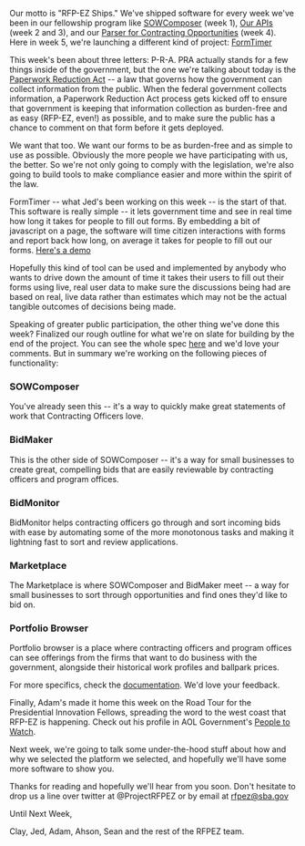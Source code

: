 Our motto is "RFP-EZ Ships." We've shipped software for every week we've been in our fellowship program like [SOWComposer](https://github.com/presidential-innovation-fellows/SOWComposer) (week 1), [Our APIs](https://github.com/presidential-innovation-fellows/rfpez-apis) (week 2 and 3), and our [Parser for Contracting Opportunities](https://github.com/presidential-innovation-fellows/fbo-parser) (week 4). Here in week 5, we're launching a different kind of project: [FormTimer](https://github.com/presidential-innovation-fellows/FormTimer)

This week's been about three letters: P-R-A. PRA actually stands for a few things inside of the government, but the one we're talking about today is the [Paperwork Reduction Act](http://en.wikipedia.org/wiki/Paperwork_Reduction_Act) -- a law that governs how the government can collect information from the public. When the federal government collects information, a Paperwork Reduction Act process gets kicked off to ensure that government is keeping that information collection as burden-free and as easy (RFP-EZ, even!) as possible, and to make sure the public has a chance to comment on that form before it gets deployed. 

We want that too. We want our forms to be as burden-free and as simple to use as possible. Obviously the more people we have participating with us, the better. So we're not only going to comply with the legislation, we're also going to build tools to make compliance easier and more within the spirit of the law.

FormTimer -- what Jed's been working on this week -- is the start of that. This software is really simple -- it lets government time and see in real time how long it takes for people to fill out forms. By embedding a bit of javascript on a page, the software will time citizen interactions with forms and report back how long, on average it takes for people to fill out our forms. [Here's a demo](http://rfpez-apis.presidentialinnovationfellows.org/formtimer/example)

Hopefully this kind of tool can be used and implemented by anybody who wants to drive down the amount of time it takes their users to fill out their forms using live, real user data to make sure the discussions being had are based on real, live data rather than estimates which may not be the actual tangible outcomes of decisions being made.

Speaking of greater public participation, the other thing we've done this week? Finalized our rough outline for what we're on slate for building by the end of the project. You can see the whole spec [here](https://www.dropbox.com/s/nm9k5do801umh2u/RFP-EZ%20Product%20Documentation.doc) and we'd love your comments. But in summary we're working on the following pieces of functionality:

### SOWComposer ###
You've already seen this -- it's a way to quickly make great statements of work that Contracting Officers love.

### BidMaker ###
This is the other side of SOWComposer -- it's a way for small businesses to create great, compelling bids that are easily reviewable by contracting officers and program offices.

### BidMonitor ###
BidMonitor helps contracting officers go through and sort incoming bids with ease by automating some of the more monotonous tasks and making it lightning fast to sort and review applications.

### Marketplace  ###
The Marketplace is where SOWComposer and BidMaker meet -- a way for small businesses to sort through opportunities and find ones they'd like to bid on.

### Portfolio Browser ###
Portfolio browser is a place where contracting officers and program offices can see offerings from the firms that want to do business with the government, alongside their historical work profiles and ballpark prices.

For more specifics, check the [documentation](https://www.dropbox.com/s/nm9k5do801umh2u/RFP-EZ%20Product%20Documentation.doc). We'd love your feedback.

Finally, Adam's made it home this week on the Road Tour for the Presidential Innovation Fellows, spreading the word to the west coast that RFP-EZ is happening. Check out his profile in AOL Government's [People to Watch](http://gov.aol.com/2012/09/19/people-to-watch-adam-becker/). 

Next week, we're going to talk some under-the-hood stuff about how and why we selected the platform we selected, and hopefully we'll have some more software to show you. 

Thanks for reading and hopefully we'll hear from you soon. Don't hesitate to drop us a line over twitter at @ProjectRFPEZ or by email at rfpez@sba.gov

Until Next Week,

Clay, Jed, Adam, Ahson, Sean and the rest of the RFPEZ team.






